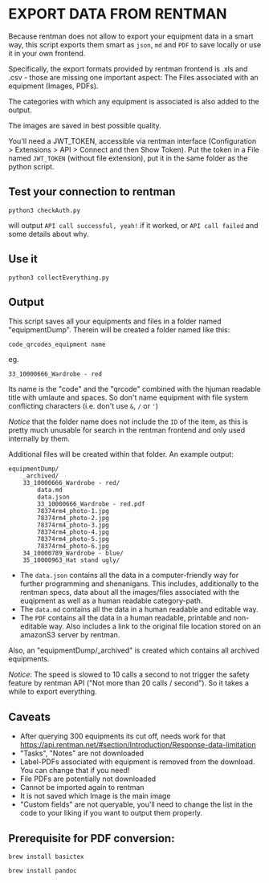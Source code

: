 # EXPORT DATA FROM RENTMAN

Because rentman does not allow to export your equipment data in a smart way, this script exports them smart as `json`, `md` and `PDF` to save locally or use it in your own frontend. 

Specifically, the export formats provided by rentman frontend is .xls and .csv - those are missing one important aspect: The Files associated with an equipment (Images, PDFs).

The categories with which any equipment is associated is also added to the output.

The images are saved in best possible quality.

You'll need a JWT_TOKEN, accessible via rentman interface (Configuration > Extensions > API > Connect and then Show Token).
Put the token in a File named `JWT_TOKEN` (without file extension), put it in the same folder as the python script.

## Test your connection to rentman
```
python3 checkAuth.py
```
will output `API call successful, yeah!` if it worked, or `API call failed` and some details about why.

## Use it
```
python3 collectEverything.py
```

## Output
This script saves all your equipments and files in a folder named "equipmentDump".
Therein will be created a folder named like this:

```
code_qrcodes_equipment name
```
eg.
```
33_10000666_Wardrobe - red
```
Its name is the "code" and the "qrcode" combined with the hjuman readable title with umlaute and spaces. So don't name equipment with file system conflicting characters (i.e. don't use `&`, `/` or `'`)

*Notice* that the folder name does not include the `ID` of the item, as this is pretty much unusable for search in the rentman frontend and only used internally by them.

Additional files will be created within that folder. An example output:
```
equipmentDump/
    _archived/
    33_10000666_Wardrobe - red/
        data.md
        data.json
        33_10000666_Wardrobe - red.pdf
        78374rm4_photo-1.jpg
        78374rm4_photo-2.jpg
        78374rm4_photo-3.jpg
        78374rm4_photo-4.jpg
        78374rm4_photo-5.jpg
        78374rm4_photo-6.jpg
    34_10000789_Wardrobe - blue/
    35_10000963_Hat stand ugly/
```

- The `data.json` contains all the data in a computer-friendly way for further programming and shenanigans. This includes, additionally to the rentman specs, data about all the images/files associated with the euqipment as well as a human readable category-path.
- The `data.md` contains all the data in a human readable and editable way.
- The `PDF` contains all the data in a human readable, printable and non-editable way. Also includes a link to the original file location stored on an amazonS3 server by rentman.

Also, an "equipmentDump/_archived" is created which contains all archived equipments.

*Notice*: The speed is slowed to 10 calls a second to not trigger the safety feature by rentman API ("Not more than 20 calls / second"). So it takes a while to export everything.

## Caveats
- After querying 300 equipments its cut off, needs work for that <https://api.rentman.net/#section/Introduction/Response-data-limitation>
- "Tasks", "Notes" are not downloaded
- Label-PDFs associated with equipment is removed from the download. You can change that if you need!
- File PDFs are potentially not downloaded
- Cannot be imported again to rentman
- It is not saved which Image is the main image
- "Custom fields" are not queryable, you'll need to change the list in the code to your liking if you want to output them properly.

## Prerequisite for PDF conversion:
  `brew install basictex`

  `brew install pandoc`